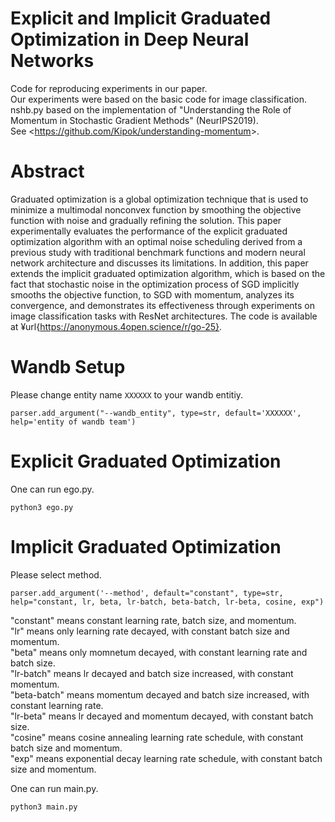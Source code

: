 # Explicit and Implicit Graduated Optimization in Deep Neural Networks
Code for reproducing experiments in our paper.  
Our experiments were based on the basic code for image classification.  
nshb.py based on the implementation of "Understanding the Role of Momentum in Stochastic Gradient Methods" (NeurIPS2019).   
See <<https://github.com/Kipok/understanding-momentum>>.

# Abstract
Graduated optimization is a global optimization technique that is used to minimize a multimodal nonconvex function by smoothing the objective function with noise and gradually refining the solution. This paper experimentally evaluates the performance of the explicit graduated optimization algorithm with an optimal noise scheduling derived from a previous study with traditional benchmark functions and modern neural network architecture and discusses its limitations. In addition, this paper extends the implicit graduated optimization algorithm, which is based on the fact that stochastic noise in the optimization process of SGD implicitly smooths the objective function, to SGD with momentum, analyzes its convergence, and demonstrates its effectiveness through experiments on image classification tasks with ResNet architectures. The code is available at ¥url{https://anonymous.4open.science/r/go-25}.

# Wandb Setup
Please change entity name `XXXXXX` to your wandb entitiy.
```
parser.add_argument("--wandb_entity", type=str, default='XXXXXX', help='entity of wandb team')
```

# Explicit Graduated Optimization
One can run ego.py.
```
python3 ego.py
```

# Implicit Graduated Optimization
Please select method.
```
parser.add_argument('--method', default="constant", type=str, help="constant, lr, beta, lr-batch, beta-batch, lr-beta, cosine, exp")
```

"constant" means constant learning rate, batch size, and momentum.  
"lr" means only learning rate decayed, with constant batch size and momentum.  
"beta" means only momnetum decayed, with constant learning rate and batch size.  
"lr-batch" means lr decayed and batch size increased, with constant momentum.  
"beta-batch" means momentum decayed and batch size increased, with constant learning rate.  
"lr-beta" means lr decayed and momentum decayed, with constant batch size.  
"cosine" means cosine annealing learning rate schedule, with constant batch size and momentum.  
"exp" means exponential decay learning rate schedule, with constant batch size and momentum.

One can run main.py.
```
python3 main.py
```
